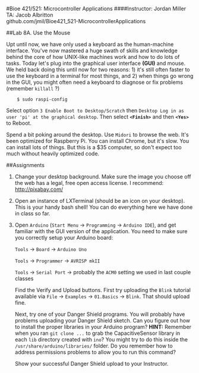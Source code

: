 #Bioe 421/521: Microcontroller Applications
####Instructor: Jordan Miller<br>TA: Jacob Albritton<br>github.com/jmil/Bioe421_521-MicrocontrollerApplications

##Lab 8A. Use the Mouse

Upt until now, we have only used a keyboard as the human-machine interface. You've now mastered a huge swath of skills and knowledge behind the core of how UNIX-like machines work and how to do lots of tasks. Today let's plug into the graphical user interface **(GUI)** and mouse. We held back doing this until now for two reasons: 1) it's still often faster to use the keyboard in a terminal for most things, and 2) when things go wrong in the GUI, you might often need a keyboard to diagnose or fix problems (remember `killall` ?)



		$ sudo raspi-config

Select option `3 Enable Boot to Desktop/Scratch` then `Desktop Log in as user 'pi' at the graphical desktop`. Then select **`<Finish>`** and then **`<Yes>`** to Reboot.


Spend a bit poking around the desktop. Use `Midori` to browse the web. It's been optimized for Raspberry Pi. You can install Chrome, but it's slow. You can install lots of things. But this is a $35 computer, so don't expect too much without heavily optimized code.
		


##Assignments

1. Change your desktop background. Make sure the image you choose off the web has a legal, free open access license. I recommend:
http://pixabay.com/


1. Open an instance of LXTerminal (should be an icon on your desktop). This is your handy bash shell! You can do everything here we have done in class so far.

1. Open `Arduino` (`Start Menu` -> `Programming` -> `Arduino IDE`), and get familiar with the GUI version of the application. You need to make sure you correctly setup your Arduino board:

	`Tools` -> `Board` -> `Arduino Uno` 

	`Tools` -> `Programmer` -> `AVRISP mkII`
	
	`Tools` -> `Serial Port` -> probably the `ACM0` setting we used in last couple classes


	Find the Verify and Upload buttons. First try uploading the `Blink` tutorial available via `File` -> `Examples` -> `01.Basics` -> `Blink`. That should upload fine.
	
	Next, try one of your Danger Shield programs. You will probably have problems uploading your Danger Shield sketch. Can you figure out how to install the proper libraries in your Arduino program? **HINT:** Remember when you ran `git clone ...` to grab the CapacitiveSensor library in each `lib` directory created with `ino`? You might try to do this inside the `/usr/share/arduino/libraries/` folder. Do you remember how to address permissions problems to allow you to run this command?

	Show your successful Danger Shield upload to your Instructor.


